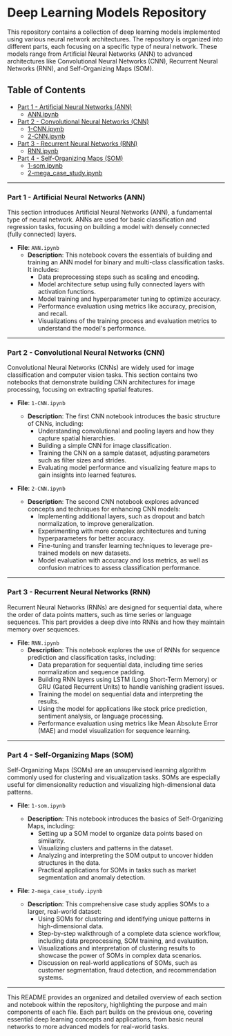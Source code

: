 # Deep Learning Models Repository

This repository contains a collection of deep learning models implemented using various neural network architectures. 
The repository is organized into different parts, each focusing on a specific type of neural network. 
These models range from Artificial Neural Networks (ANN) to advanced architectures like Convolutional Neural Networks (CNN), 
Recurrent Neural Networks (RNN), and Self-Organizing Maps (SOM).

## Table of Contents

- [Part 1 - Artificial Neural Networks (ANN)](#part-1---artificial-neural-networks-ann)
  - [ANN.ipynb](#annipynb)
- [Part 2 - Convolutional Neural Networks (CNN)](#part-2---convolutional-neural-networks-cnn)
  - [1-CNN.ipynb](#1-cnnipynb)
  - [2-CNN.ipynb](#2-cnnipynb)
- [Part 3 - Recurrent Neural Networks (RNN)](#part-3---recurrent-neural-networks-rnn)
  - [RNN.ipynb](#rnnipynb)
- [Part 4 - Self-Organizing Maps (SOM)](#part-4---self-organizing-maps-som)
  - [1-som.ipynb](#1-somipynb)
  - [2-mega_case_study.ipynb](#2-mega_case_studyipynb)

---

### Part 1 - Artificial Neural Networks (ANN)

This section introduces Artificial Neural Networks (ANN), a fundamental type of neural network. 
ANNs are used for basic classification and regression tasks, focusing on building a model with densely connected (fully connected) layers.

- **File**: `ANN.ipynb`
  - **Description**: This notebook covers the essentials of building and training an ANN model for binary and multi-class classification tasks. It includes:
    - Data preprocessing steps such as scaling and encoding.
    - Model architecture setup using fully connected layers with activation functions.
    - Model training and hyperparameter tuning to optimize accuracy.
    - Performance evaluation using metrics like accuracy, precision, and recall.
    - Visualizations of the training process and evaluation metrics to understand the model's performance.

---

### Part 2 - Convolutional Neural Networks (CNN)

Convolutional Neural Networks (CNNs) are widely used for image classification and computer vision tasks. 
This section contains two notebooks that demonstrate building CNN architectures for image processing, focusing on extracting spatial features.

- **File**: `1-CNN.ipynb`
  - **Description**: The first CNN notebook introduces the basic structure of CNNs, including:
    - Understanding convolutional and pooling layers and how they capture spatial hierarchies.
    - Building a simple CNN for image classification.
    - Training the CNN on a sample dataset, adjusting parameters such as filter sizes and strides.
    - Evaluating model performance and visualizing feature maps to gain insights into learned features.

- **File**: `2-CNN.ipynb`
  - **Description**: The second CNN notebook explores advanced concepts and techniques for enhancing CNN models:
    - Implementing additional layers, such as dropout and batch normalization, to improve generalization.
    - Experimenting with more complex architectures and tuning hyperparameters for better accuracy.
    - Fine-tuning and transfer learning techniques to leverage pre-trained models on new datasets.
    - Model evaluation with accuracy and loss metrics, as well as confusion matrices to assess classification performance.

---

### Part 3 - Recurrent Neural Networks (RNN)

Recurrent Neural Networks (RNNs) are designed for sequential data, where the order of data points matters, such as time series or language sequences. 
This part provides a deep dive into RNNs and how they maintain memory over sequences.

- **File**: `RNN.ipynb`
  - **Description**: This notebook explores the use of RNNs for sequence prediction and classification tasks, including:
    - Data preparation for sequential data, including time series normalization and sequence padding.
    - Building RNN layers using LSTM (Long Short-Term Memory) or GRU (Gated Recurrent Units) to handle vanishing gradient issues.
    - Training the model on sequential data and interpreting the results.
    - Using the model for applications like stock price prediction, sentiment analysis, or language processing.
    - Performance evaluation using metrics like Mean Absolute Error (MAE) and model visualization for sequence learning.

---

### Part 4 - Self-Organizing Maps (SOM)

Self-Organizing Maps (SOMs) are an unsupervised learning algorithm commonly used for clustering and visualization tasks. 
SOMs are especially useful for dimensionality reduction and visualizing high-dimensional data patterns.

- **File**: `1-som.ipynb`
  - **Description**: This notebook introduces the basics of Self-Organizing Maps, including:
    - Setting up a SOM model to organize data points based on similarity.
    - Visualizing clusters and patterns in the dataset.
    - Analyzing and interpreting the SOM output to uncover hidden structures in the data.
    - Practical applications for SOMs in tasks such as market segmentation and anomaly detection.

- **File**: `2-mega_case_study.ipynb`
  - **Description**: This comprehensive case study applies SOMs to a larger, real-world dataset:
    - Using SOMs for clustering and identifying unique patterns in high-dimensional data.
    - Step-by-step walkthrough of a complete data science workflow, including data preprocessing, SOM training, and evaluation.
    - Visualizations and interpretation of clustering results to showcase the power of SOMs in complex data scenarios.
    - Discussion on real-world applications of SOMs, such as customer segmentation, fraud detection, and recommendation systems.

---

This README provides an organized and detailed overview of each section and notebook within the repository, highlighting the purpose and main components of each file. Each part builds on the previous one, covering essential deep learning concepts and applications, from basic neural networks to more advanced models for real-world tasks.
